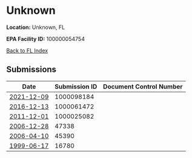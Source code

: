# Unknown

**Location:** Unknown, FL

**EPA Facility ID:** 100000054754

[Back to FL Index](../../index.md)

## Submissions

| Date | Submission ID | Document Control Number |
|------|--------------|-------------------------|
| [2021-12-09](submissions/1000098184.md) | 1000098184 |  |
| [2016-12-13](submissions/1000061472.md) | 1000061472 |  |
| [2011-12-01](submissions/1000025082.md) | 1000025082 |  |
| [2006-12-28](submissions/47338.md) | 47338 |  |
| [2006-04-10](submissions/45390.md) | 45390 |  |
| [1999-06-17](submissions/16780.md) | 16780 |  |

